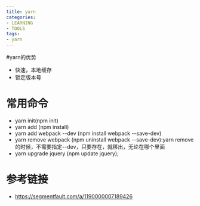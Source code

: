 ```yaml
---
title: yarn
categories: 
- LEARNING
- TOOLS
tags:
- yarn
---
```


#yarn的优势
- 快速，本地缓存
- 锁定版本号

# 常用命令
- yarn init(npm init)
- yarn add (npm install)
- yarn add webpack --dev (npm install webpack --save-dev)
- yarn remove webpack  (npm uninstall webpack --save-dev):yarn remove的时候，不需要指定--dev，只要存在，就移出，无论在哪个里面
- yarn upgrade jquery (npm update jquery);




# 参考链接
- https://segmentfault.com/a/1190000007189426